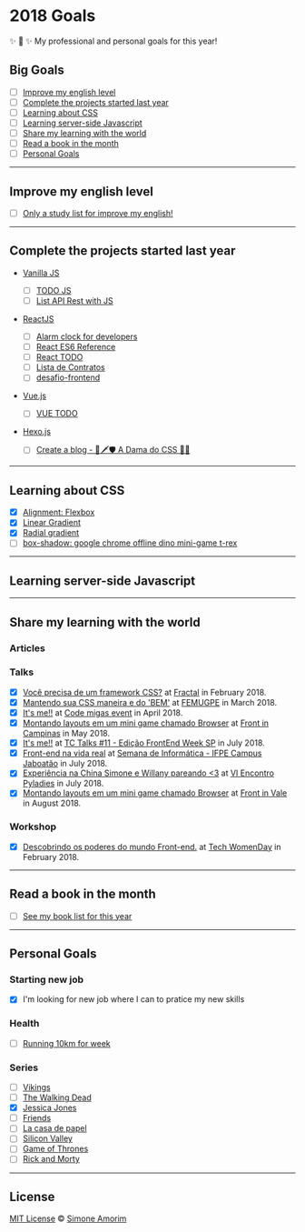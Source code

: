 # 2018 Goals

✨ 💟 ✨ My professional and personal goals for this year!

## Big Goals

* [ ] [Improve my english level](#improve-my-english-level)
* [ ] [Complete the projects started last year](#complete-the-projects-started-last-year)
* [ ] [Learning about CSS](#learning-about-css)
* [ ] [Learning server-side Javascript](#learning-server-side-javascript)
* [ ] [Share my learning with the world](#share-my-learning-with-the-world)
* [ ] [Read a book in the month](#read-a-book-in-the-month)
* [ ] [Personal Goals](#personal-goals)

<hr>

## Improve my english level

* [ ] [Only a study list for improve my english!](studying-english/studying-english.md)

<hr>

## Complete the projects started last year

* [Vanilla JS](https://www.ecma-international.org/publications/standards/Ecma-262.htm)

  * [ ] [TODO JS](https://www.webpackbin.com/bins/-Ko_yZlfoG-g443hNkgX)
  * [ ] [List API Rest with JS](https://www.webpackbin.com/bins/-Koe__qmJeTgX9HJzJZJ)

* [ReactJS](https://reactjs.org/docs/hello-world.html)

  * [ ] [Alarm clock for developers](https://github.com/simoneas02/react-alarm-clock)
  * [ ] [React ES6 Reference](https://github.com/simoneas02/react-cheatsheet)
  * [ ] [React TODO](https://github.com/simoneas02/react-todo)
  * [ ] [Lista de Contratos](https://github.com/simoneas02/contracts-list)
  * [ ] [desafio-frontend](https://github.com/simoneas02/desafio-frontend)

* [Vue.js](https://vuejs.org/v2/guide/)

  * [ ] [VUE TODO](https://github.com/simoneas02/vue-todo)

* [Hexo.js](https://hexo.io/)
  * [ ] [Create a blog - 🏹🗡🛡 A Dama do CSS 💁‍♀️](https://github.com/Damadocss/damadocss.github.io)

<hr>

## Learning about CSS

* [x] [Alignment: Flexbox](https://codepen.io/collection/AVpeRr/)
* [x] [Linear Gradient](https://codepen.io/simoneas02/pen/bvBEYM)
* [x] [Radial gradient](https://codepen.io/simoneas02/pen/PRbNJX?editors=1100)
* [ ] [box-shadow: google chrome offline dino mini-game t-rex](https://codepen.io/simoneas02/pen/VXmKGp)

<hr>

## Learning server-side Javascript

<hr>

## Share my learning with the world

### Articles

### Talks

* [x] [Você precisa de um framework CSS?](https://speakerdeck.com/simoneas02/voce-precisa-de-um-framework-css-1) at [Fractal](http://fractaltecnologia.com.br/) in February 2018.
* [x] [Mantendo sua CSS maneira e do 'BEM'](https://speakerdeck.com/simoneas02/mantendo-sua-css-maneira-e-do-bem) at [FEMUGPE](https://github.com/FEMUGPE/FEMUGPE) in March 2018.
* [x] [It's me!!](https://speakerdeck.com/simoneas02/its-me) at [Code migas event](https://www.facebook.com/groups/codemigas/?ref=br_rs) in April 2018.
* [x] [Montando layouts em um mini game chamado Browser](https://speakerdeck.com/simoneas02/montando-layouts-em-um-mini-game-chamado-browser-1) at [Front in Campinas](https://frontincampinas.com.br/) in May 2018.
* [x] [It's me!!](https://speakerdeck.com/simoneas02/its-me-1) at [TC Talks #11 - Edição FrontEnd Week SP](https://www.facebook.com/trainingcenterbr/) in July 2018.
* [x] [Front-end na vida real](https://speakerdeck.com/simoneas02/front-end-na-vida-real-1) at [Semana de Informática - IFPE Campus Jaboatão](https://www.even3.com.br/semanainformatica2018) in July 2018.
* [x] [Experiência na China Simone e Willany pareando <3](https://speakerdeck.com/simoneas02/experiencia-na-china-simone-e-willany-pareando-3) at [VI Encontro Pyladies](https://www.sympla.com.br/encontro-pyladies__321697) in July 2018.
* [x] [Montando layouts em um mini game chamado Browser](https://speakerdeck.com/simoneas02/montando-layouts-em-um-mini-game-2) at [Front in Vale](http://2018.frontinvale.com.br/) in August 2018.

### Workshop

* [x] [Descobrindo os poderes do mundo Front-end.](https://github.com/womenwhocoderecife/my-clock) at [Tech WomenDay](https://www.meetup.com/pt-BR/Women-Who-Code-Recife/events/248669188/?_xtd=gqFyqDY0ODgyNDgyoXCjd2Vi&from=ref) in February 2018.

<hr>

## Read a book in the month

* [ ] [See my book list for this year](books.md)

<hr>

## Personal Goals

### Starting new job

* [x] I'm looking for new job where I can to pratice my new skills

### Health

* [ ] [Running 10km for week](https://www.strava.com/athletes/14321912)

### Series

* [ ] [Vikings](https://www.tvtime.com/en/show/260449)
* [ ] [The Walking Dead](https://www.tvtime.com/en/show/153021)
* [x] [Jessica Jones](https://www.tvtime.com/en/show/284190)
* [ ] [Friends](https://www.tvtime.com/en/show/79168)
* [ ] [La casa de papel](https://www.tvtime.com/en/show/327417)
* [ ] [Silicon Valley](https://www.tvtime.com/en/show/277165)
* [ ] [Game of Thrones](https://www.tvtime.com/en/show/121361)
* [ ] [Rick and Morty](https://www.tvtime.com/en/show/275274)

<hr>

## License

[MIT License](https://github.com/simoneas02/2017-goals/blob/master/LICENSE.md) © [Simone Amorim](http://simoneas02.github.io/)
